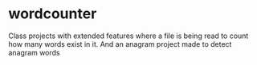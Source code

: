 # wordcounter
Class projects with extended features where a file is being read to count how many words exist in it.
And an anagram project made to detect anagram words

